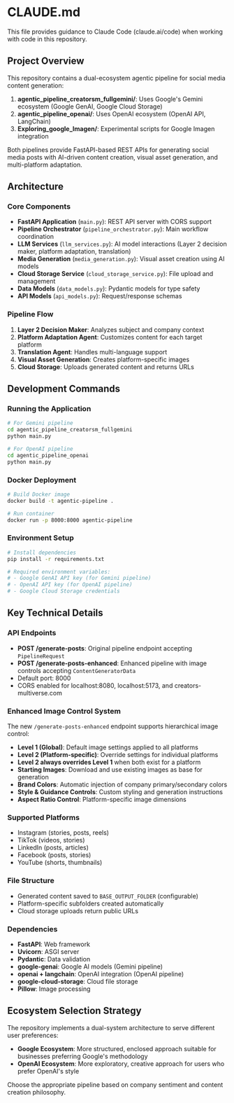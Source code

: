 # CLAUDE.md

This file provides guidance to Claude Code (claude.ai/code) when working with code in this repository.

## Project Overview

This repository contains a dual-ecosystem agentic pipeline for social media content generation:

1. **agentic_pipeline_creatorsm_fullgemini/**: Uses Google's Gemini ecosystem (Google GenAI, Google Cloud Storage)
2. **agentic_pipeline_openai/**: Uses OpenAI ecosystem (OpenAI API, LangChain)
3. **Exploring_google_Imagen/**: Experimental scripts for Google Imagen integration

Both pipelines provide FastAPI-based REST APIs for generating social media posts with AI-driven content creation, visual asset generation, and multi-platform adaptation.

## Architecture

### Core Components
- **FastAPI Application** (`main.py`): REST API server with CORS support
- **Pipeline Orchestrator** (`pipeline_orchestrator.py`): Main workflow coordination
- **LLM Services** (`llm_services.py`): AI model interactions (Layer 2 decision maker, platform adaptation, translation)
- **Media Generation** (`media_generation.py`): Visual asset creation using AI models
- **Cloud Storage Service** (`cloud_storage_service.py`): File upload and management
- **Data Models** (`data_models.py`): Pydantic models for type safety
- **API Models** (`api_models.py`): Request/response schemas

### Pipeline Flow
1. **Layer 2 Decision Maker**: Analyzes subject and company context
2. **Platform Adaptation Agent**: Customizes content for each target platform
3. **Translation Agent**: Handles multi-language support
4. **Visual Asset Generation**: Creates platform-specific images
5. **Cloud Storage**: Uploads generated content and returns URLs

## Development Commands

### Running the Application
```bash
# For Gemini pipeline
cd agentic_pipeline_creatorsm_fullgemini
python main.py

# For OpenAI pipeline  
cd agentic_pipeline_openai
python main.py
```

### Docker Deployment
```bash
# Build Docker image
docker build -t agentic-pipeline .

# Run container
docker run -p 8000:8000 agentic-pipeline
```

### Environment Setup
```bash
# Install dependencies
pip install -r requirements.txt

# Required environment variables:
# - Google GenAI API key (for Gemini pipeline)
# - OpenAI API key (for OpenAI pipeline)
# - Google Cloud Storage credentials
```

## Key Technical Details

### API Endpoints
- **POST /generate-posts**: Original pipeline endpoint accepting `PipelineRequest`
- **POST /generate-posts-enhanced**: Enhanced pipeline with image controls accepting `ContentGeneratorData`
- Default port: 8000
- CORS enabled for localhost:8080, localhost:5173, and creators-multiverse.com

### Enhanced Image Control System
The new `/generate-posts-enhanced` endpoint supports hierarchical image control:

- **Level 1 (Global)**: Default image settings applied to all platforms
- **Level 2 (Platform-specific)**: Override settings for individual platforms
- **Level 2 always overrides Level 1** when both exist for a platform
- **Starting Images**: Download and use existing images as base for generation
- **Brand Colors**: Automatic injection of company primary/secondary colors
- **Style & Guidance Controls**: Custom styling and generation instructions
- **Aspect Ratio Control**: Platform-specific image dimensions

### Supported Platforms
- Instagram (stories, posts, reels)
- TikTok (videos, stories)  
- LinkedIn (posts, articles)
- Facebook (posts, stories)
- YouTube (shorts, thumbnails)

### File Structure
- Generated content saved to `BASE_OUTPUT_FOLDER` (configurable)
- Platform-specific subfolders created automatically
- Cloud storage uploads return public URLs

### Dependencies
- **FastAPI**: Web framework
- **Uvicorn**: ASGI server
- **Pydantic**: Data validation
- **google-genai**: Google AI models (Gemini pipeline)
- **openai + langchain**: OpenAI integration (OpenAI pipeline)
- **google-cloud-storage**: Cloud file storage
- **Pillow**: Image processing

## Ecosystem Selection Strategy

The repository implements a dual-system architecture to serve different user preferences:
- **Google Ecosystem**: More structured, enclosed approach suitable for businesses preferring Google's methodology
- **OpenAI Ecosystem**: More exploratory, creative approach for users who prefer OpenAI's style

Choose the appropriate pipeline based on company sentiment and content creation philosophy.